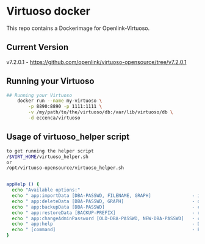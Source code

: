 # Virtuoso docker
This repo contains a Dockerimage for Openlink-Virtuoso.

## Current Version 

v7.2.0.1 - https://github.com/openlink/virtuoso-opensource/tree/v7.2.0.1

## Running your Virtuoso

```bash
## Running your Virtuoso
    docker run --name my-virtuoso \
        -p 8890:8890 -p 1111:1111 \
        -v /my/path/to/the/virtuoso/db:/var/lib/virtuoso/db \
        -d eccenca/virtuoso
```

## Usage of virtuoso_helper script

```bash
to get running the helper script 
/$VIRT_HOME/virtuoso_helper.sh
or 
/opt/virtuoso-opensource/virtuoso_helper.sh


appHelp () {
  echo "Available options:"
  echo " app:importData [DBA-PASSWD, FILENAME, GRAPH]               - import given FILENAME to requested GRAPH "
  echo " app:deleteData [DBA-PASSWD, GRAPH]                         - delete requested GRAPH"
  echo " app:backupData [DBA-PASSWD]                                - create a backup with todays timestamp in $VIRT_DB/backup"
  echo " app:restoreData [BACKUP-PREFIX]                            - restore a backup with given backup-prefix (e.g. virt_backup_yymmdd-hhmm#)"
  echo " app:changeAdminPassword [OLD-DBA-PASSWD, NEW-DBA-PASSWD]   - change the admin password"
  echo " app:help                                                   - Displays the help"
  echo " [command]                                                  - Execute the specified linux command eg. bash."
}
```